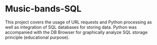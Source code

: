 # Music-bands-SQL

This project covers the usage of URL requests and Python processing as well as integration of SQL databases for storing data. Python was accompanied with the DB Browser for graphically analyze SQL storage principle (educational purpose).
